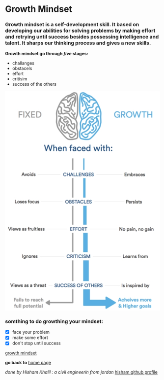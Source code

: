# Growth Mindset
### Growth mindset is a self-development skill. It based on developing our abilities for solving problems by making effort and retrying until success besides possessing intelligence and talent. It sharps our thinking process and gives a new skills.
**Growth mindset go through _five_ stages:**
 - challanges
 - obstacels
 - effort
 - critisim
 - success of the others
 
![growth](images/growth.jpg)

### somthing to do growthing your mindset:
- [x] face your problem
- [x] make some effort
- [x] don't stop until success

[growth mindset](https://www.atlassian.com/blog/inside-atlassian/growth-mindset)

**go back to** [home page](README.md)

_done by Hisham Khalil :_ 
_a civil engineerin from jordan_
[hisham github profile](https://github.com/HishamKhalil1990)
